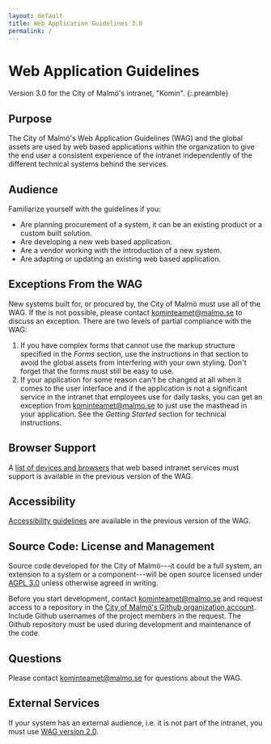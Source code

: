 ```yaml
---
layout: default
title: Web Application Guidelines 3.0
permalink: /
---
```


# Web Application Guidelines

Version 3.0 for the City of Malmö's intranet, "Komin".
{:.preamble}

## Purpose
The City of Malmö's Web Application Guidelines (WAG) and the global assets are used by web based applications within the organization to give the end user a consistent experience of the intranet independently of the different technical systems behind the services.

## Audience
Familiarize yourself with the guidelines if you:

* Are planning procurement of a system, it can be an existing product or a custom built solution.
* Are developing a new web based application.
* Are a vendor working with the introduction of a new system.
* Are adapting or updating an existing web based application.

## Exceptions From the WAG
New systems built for, or procured by, the City of Malmö must use all of the WAG. If the is not possible, please contact kominteamet@malmo.se to discuss an exception. There are two levels of partial compliance with the WAG:

1. If you have complex forms that cannot use the markup structure specified in the *Forms* section, use the instructions in that section to avoid the global assets from interfering with your own styling. Don't forget that the forms must still be easy to use.
2. If your application for some reason can't be changed at all when it comes to the user interface and if the application is not a significant service in the intranet that employees use for daily tasks, you can get an exception from kominteamet@malmo.se to just use the masthead in your application. See the *Getting Started* section for technical instructions.

## Browser Support
A [list of devices and browsers](http://malmo.se/Web-Application-Guidelines/Browser-Support.html) that web based intranet services must support is available in the previous version of the WAG.


## Accessibility
[Accessibility guidelines](http://malmo.se/Web-Application-Guidelines/Accessibility.html) are available in the previous version of the WAG.

## Source Code: License and Management
Source code developed for the City of Malmö---it could be a full system, an extension to a system or a component---will be open source licensed under [AGPL 3.0](http://www.gnu.org/licenses/agpl-3.0.txt) unless otherwise agreed in writing.

Before you start development, contact kominteamet@malmo.se and request access to a repository in the [City of Malmö's Github organization account](https://github.com/malmostad). Include Github usernames of the project members in the request. The Github repository must be used during development and maintenance of the code.

## Questions
Please contact kominteamet@malmo.se for questions about the WAG.

## External Services
If your system has an external audience, i.e. it is not part of the intranet, you must use [WAG version 2.0](http://malmo.se/WAG/).
